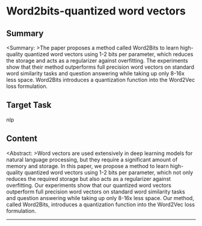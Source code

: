 # Word2bits-quantized word vectors

## Summary

<Summary: >The paper proposes a method called Word2Bits to learn high-quality quantized word vectors using 1-2 bits per parameter, which reduces the storage and acts as a regularizer against overfitting. The experiments show that their method outperforms full precision word vectors on standard word similarity tasks and question answering while taking up only 8-16x less space. Word2Bits introduces a quantization function into the Word2Vec loss formulation.


## Target Task

nlp

## Content

<Abstract: >Word vectors are used extensively in deep learning models for natural language processing, but they require a significant amount of memory and storage. In this paper, we propose a method to learn high-quality quantized word vectors using 1-2 bits per parameter, which not only reduces the required storage but also acts as a regularizer against overfitting. Our experiments show that our quantized word vectors outperform full precision word vectors on standard word similarity tasks and question answering while taking up only 8-16x less space. Our method, called Word2Bits, introduces a quantization function into the Word2Vec loss formulation.



---

